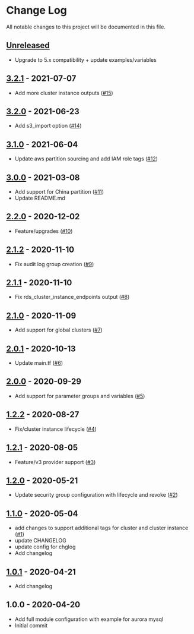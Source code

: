 # Change Log

All notable changes to this project will be documented in this file.

<a name="unreleased"></a>
## [Unreleased]

- Upgrade to 5.x compatibility + update examples/variables


<a name="3.2.1"></a>
## [3.2.1] - 2021-07-07

- Add more cluster instance outputs ([#15](https://github.com/umotif-public/terraform-aws-rds-aurora/issues/15))


<a name="3.2.0"></a>
## [3.2.0] - 2021-06-23

- Add s3_import option ([#14](https://github.com/umotif-public/terraform-aws-rds-aurora/issues/14))


<a name="3.1.0"></a>
## [3.1.0] - 2021-06-04

- Update aws partition sourcing and add IAM role tags ([#12](https://github.com/umotif-public/terraform-aws-rds-aurora/issues/12))


<a name="3.0.0"></a>
## [3.0.0] - 2021-03-08

- Add support for China partition ([#11](https://github.com/umotif-public/terraform-aws-rds-aurora/issues/11))
- Update README.md


<a name="2.2.0"></a>
## [2.2.0] - 2020-12-02

- Feature/upgrades ([#10](https://github.com/umotif-public/terraform-aws-rds-aurora/issues/10))


<a name="2.1.2"></a>
## [2.1.2] - 2020-11-10

- Fix audit log group creation ([#9](https://github.com/umotif-public/terraform-aws-rds-aurora/issues/9))


<a name="2.1.1"></a>
## [2.1.1] - 2020-11-10

- Fix rds_cluster_instance_endpoints output ([#8](https://github.com/umotif-public/terraform-aws-rds-aurora/issues/8))


<a name="2.1.0"></a>
## [2.1.0] - 2020-11-09

- Add support for global clusters ([#7](https://github.com/umotif-public/terraform-aws-rds-aurora/issues/7))


<a name="2.0.1"></a>
## [2.0.1] - 2020-10-13

- Update main.tf ([#6](https://github.com/umotif-public/terraform-aws-rds-aurora/issues/6))


<a name="2.0.0"></a>
## [2.0.0] - 2020-09-29

- Add support for parameter groups and variables ([#5](https://github.com/umotif-public/terraform-aws-rds-aurora/issues/5))


<a name="1.2.2"></a>
## [1.2.2] - 2020-08-27

- Fix/cluster instance lifecycle ([#4](https://github.com/umotif-public/terraform-aws-rds-aurora/issues/4))


<a name="1.2.1"></a>
## [1.2.1] - 2020-08-05

- Feature/v3 provider support ([#3](https://github.com/umotif-public/terraform-aws-rds-aurora/issues/3))


<a name="1.2.0"></a>
## [1.2.0] - 2020-05-21

- Update security group configuration with lifecycle and revoke ([#2](https://github.com/umotif-public/terraform-aws-rds-aurora/issues/2))


<a name="1.1.0"></a>
## [1.1.0] - 2020-05-04

- add changes to support additional tags for cluster and cluster instance ([#1](https://github.com/umotif-public/terraform-aws-rds-aurora/issues/1))
- update CHANGELOG
- update config for chglog
- Add changelog


<a name="1.0.1"></a>
## [1.0.1] - 2020-04-21

- Add changelog


<a name="1.0.0"></a>
## 1.0.0 - 2020-04-20

- Add full module configuration with example for aurora mysql
- Initial commit


[Unreleased]: https://github.com/umotif-public/terraform-aws-rds-aurora/compare/3.2.1...HEAD
[3.2.1]: https://github.com/umotif-public/terraform-aws-rds-aurora/compare/3.2.0...3.2.1
[3.2.0]: https://github.com/umotif-public/terraform-aws-rds-aurora/compare/3.1.0...3.2.0
[3.1.0]: https://github.com/umotif-public/terraform-aws-rds-aurora/compare/3.0.0...3.1.0
[3.0.0]: https://github.com/umotif-public/terraform-aws-rds-aurora/compare/2.2.0...3.0.0
[2.2.0]: https://github.com/umotif-public/terraform-aws-rds-aurora/compare/2.1.2...2.2.0
[2.1.2]: https://github.com/umotif-public/terraform-aws-rds-aurora/compare/2.1.1...2.1.2
[2.1.1]: https://github.com/umotif-public/terraform-aws-rds-aurora/compare/2.1.0...2.1.1
[2.1.0]: https://github.com/umotif-public/terraform-aws-rds-aurora/compare/2.0.1...2.1.0
[2.0.1]: https://github.com/umotif-public/terraform-aws-rds-aurora/compare/2.0.0...2.0.1
[2.0.0]: https://github.com/umotif-public/terraform-aws-rds-aurora/compare/1.2.2...2.0.0
[1.2.2]: https://github.com/umotif-public/terraform-aws-rds-aurora/compare/1.2.1...1.2.2
[1.2.1]: https://github.com/umotif-public/terraform-aws-rds-aurora/compare/1.2.0...1.2.1
[1.2.0]: https://github.com/umotif-public/terraform-aws-rds-aurora/compare/1.1.0...1.2.0
[1.1.0]: https://github.com/umotif-public/terraform-aws-rds-aurora/compare/1.0.1...1.1.0
[1.0.1]: https://github.com/umotif-public/terraform-aws-rds-aurora/compare/1.0.0...1.0.1
